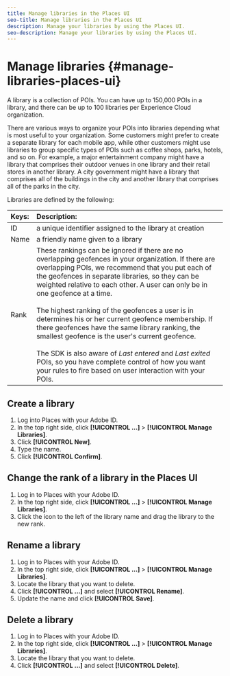 ```yaml
---
title: Manage libraries in the Places UI
seo-title: Manage libraries in the Places UI
description: Manage your libraries by using the Places UI.
seo-description: Manage your libraries by using the Places UI.
---
```


# Manage libraries {#manage-libraries-places-ui}

A library is a collection of POIs. You can have up to 150,000 POIs in a library, and there can be up to 100 libraries per Experience Cloud organization.  

There are various ways to organize your POIs into libraries depending what is most useful to your organization. Some customers might prefer to create a separate library for each mobile app, while other customers might use libraries to group specific types of POIs such as coffee shops, parks, hotels, and so on. For example, a major entertainment company might have a library that comprises their outdoor venues in one library and their retail stores in another library. A city government might have a library that comprises all of the buildings in the city and another library that comprises all of the parks in the city.  

Libraries are defined by the following:

| Keys: | Description: |
| :--- | :--- |
| ID | a unique identifier assigned to the library at creation |
| Name | a friendly name given to a library |
| Rank | These rankings can be ignored if there are no overlapping geofences in your organization. If there are overlapping POIs, we recommend that you put each of the geofences in separate libraries, so they can be weighted relative to each other. A user can only be in one geofence at a time. <br><br>The highest ranking of the geofences a user is in determines his or her current geofence membership. If there geofences have the same library ranking, the smallest geofence is the user's current geofence. <br><br>The SDK is also aware of *Last entered* and *Last exited* POIs, so you have complete control of how you want your rules to fire based on user interaction with your POIs. |

## Create a library

1. Log into Places with your Adobe ID.
2. In the top right side, click **[!UICONTROL ...]**  > **[!UICONTROL Manage Libraries]**. 
3. Click **[!UICONTROL New]**.
4. Type the name.
5. Click **[!UICONTROL Confirm]**.

## Change the rank of a library in the Places UI

1. Log in to Places with your Adobe ID.
2. In the top right side, click **[!UICONTROL ...]**  > **[!UICONTROL Manage Libraries]**.
3. Click the icon to the left of the library name and drag the library to the new rank. 

## Rename a library

1. Log in to Places with your Adobe ID.
2. In the top right side, click **[!UICONTROL ...]** > **[!UICONTROL Manage Libraries]**.
3. Locate the library that you want to delete.
4. Click **[!UICONTROL ...]** and select **[!UICONTROL Rename]**.
5. Update the name and click **[!UICONTROL Save]**.

## Delete a library

1. Log in to Places with your Adobe ID.
2. In the top right side, click **[!UICONTROL ...]** > **[!UICONTROL Manage Libraries]**.
3. Locate the library that you want to delete.
4. Click **[!UICONTROL ...]** and select **[!UICONTROL Delete]**.

